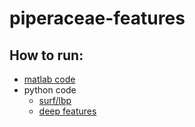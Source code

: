 # piperaceae-features

## How to run:
* [matlab code]()
* python code
  * [surf/lbp]()
  * [deep features]()